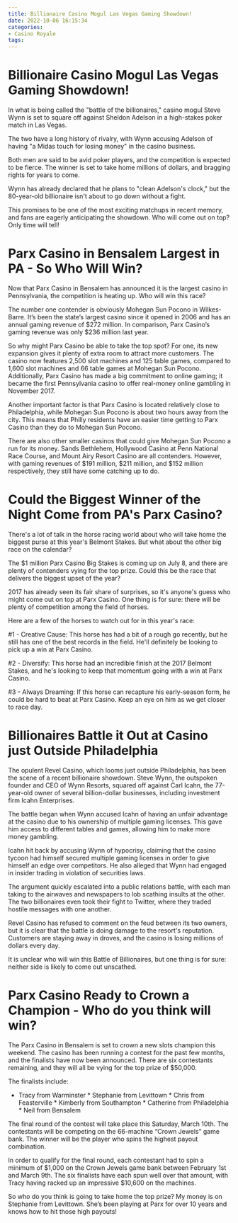 ```yaml
---
title: Billionaire Casino Mogul Las Vegas Gaming Showdown!
date: 2022-10-06 16:15:34
categories:
- Casino Royale
tags:
---
```



#  Billionaire Casino Mogul Las Vegas Gaming Showdown!

In what is being called the "battle of the billionaires," casino mogul Steve Wynn is set to square off against Sheldon Adelson in a high-stakes poker match in Las Vegas.

The two have a long history of rivalry, with Wynn accusing Adelson of having "a Midas touch for losing money" in the casino business.

Both men are said to be avid poker players, and the competition is expected to be fierce. The winner is set to take home millions of dollars, and bragging rights for years to come.

Wynn has already declared that he plans to "clean Adelson's clock," but the 80-year-old billionaire isn't about to go down without a fight.

This promises to be one of the most exciting matchups in recent memory, and fans are eagerly anticipating the showdown. Who will come out on top? Only time will tell!

#  Parx Casino in Bensalem Largest in PA - So Who Will Win?

Now that Parx Casino in Bensalem has announced it is the largest casino in Pennsylvania, the competition is heating up. Who will win this race?

The number one contender is obviously Mohegan Sun Pocono in Wilkes-Barre. It’s been the state’s largest casino since it opened in 2006 and has an annual gaming revenue of $272 million. In comparison, Parx Casino’s gaming revenue was only $236 million last year.

So why might Parx Casino be able to take the top spot? For one, its new expansion gives it plenty of extra room to attract more customers. The casino now features 2,500 slot machines and 125 table games, compared to 1,600 slot machines and 66 table games at Mohegan Sun Pocono. Additionally, Parx Casino has made a big commitment to online gaming; it became the first Pennsylvania casino to offer real-money online gambling in November 2017.

Another important factor is that Parx Casino is located relatively close to Philadelphia, while Mohegan Sun Pocono is about two hours away from the city. This means that Philly residents have an easier time getting to Parx Casino than they do to Mohegan Sun Pocono.

There are also other smaller casinos that could give Mohegan Sun Pocono a run for its money. Sands Bethlehem, Hollywood Casino at Penn National Race Course, and Mount Airy Resort Casino are all contenders. However, with gaming revenues of $191 million, $211 million, and $152 million respectively, they still have some catching up to do.

#  Could the Biggest Winner of the Night Come from PA's Parx Casino?

There's a lot of talk in the horse racing world about who will take home the biggest purse at this year's Belmont Stakes. But what about the other big race on the calendar?

The $1 million Parx Casino Big Stakes is coming up on July 8, and there are plenty of contenders vying for the top prize. Could this be the race that delivers the biggest upset of the year?

2017 has already seen its fair share of surprises, so it's anyone's guess who might come out on top at Parx Casino. One thing is for sure: there will be plenty of competition among the field of horses.

Here are a few of the horses to watch out for in this year's race:

#1 - Creative Cause: This horse has had a bit of a rough go recently, but he still has one of the best records in the field. He'll definitely be looking to pick up a win at Parx Casino.

#2 - Diversify: This horse had an incredible finish at the 2017 Belmont Stakes, and he's looking to keep that momentum going with a win at Parx Casino.

#3 - Always Dreaming: If this horse can recapture his early-season form, he could be hard to beat at Parx Casino. Keep an eye on him as we get closer to race day.

#  Billionaires Battle it Out at Casino just Outside Philadelphia

The opulent Revel Casino, which looms just outside Philadelphia, has been the scene of a recent billionaire showdown. Steve Wynn, the outspoken founder and CEO of Wynn Resorts, squared off against Carl Icahn, the 77-year-old owner of several billion-dollar businesses, including investment firm Icahn Enterprises.

The battle began when Wynn accused Icahn of having an unfair advantage at the casino due to his ownership of multiple gaming licenses. This gave him access to different tables and games, allowing him to make more money gambling.

Icahn hit back by accusing Wynn of hypocrisy, claiming that the casino tycoon had himself secured multiple gaming licenses in order to give himself an edge over competitors. He also alleged that Wynn had engaged in insider trading in violation of securities laws.

The argument quickly escalated into a public relations battle, with each man taking to the airwaves and newspapers to lob scathing insults at the other. The two billionaires even took their fight to Twitter, where they traded hostile messages with one another.

Revel Casino has refused to comment on the feud between its two owners, but it is clear that the battle is doing damage to the resort's reputation. Customers are staying away in droves, and the casino is losing millions of dollars every day.

It is unclear who will win this Battle of Billionaires, but one thing is for sure: neither side is likely to come out unscathed.

#  Parx Casino Ready to Crown a Champion - Who do you think will win?

The Parx Casino in Bensalem is set to crown a new slots champion this weekend. The casino has been running a contest for the past few months, and the finalists have now been announced. There are six contestants remaining, and they will all be vying for the top prize of $50,000.

The finalists include:

* Tracy from Warminster * Stephanie from Levittown * Chris from Feasterville * Kimberly from Southampton * Catherine from Philadelphia * Neil from Bensalem

The final round of the contest will take place this Saturday, March 10th. The contestants will be competing on the 66-machine “Crown Jewels” game bank. The winner will be the player who spins the highest payout combination.

In order to qualify for the final round, each contestant had to spin a minimum of $1,000 on the Crown Jewels game bank between February 1st and March 9th. The six finalists have each spun well over that amount, with Tracy having racked up an impressive $10,600 on the machines.

So who do you think is going to take home the top prize? My money is on Stephanie from Levittown. She’s been playing at Parx for over 10 years and knows how to hit those high payouts!